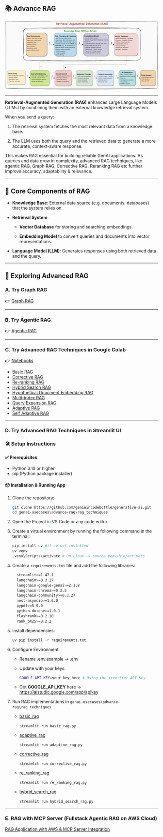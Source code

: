 ## 📚 Advance RAG

![alt text](images/rag.gif)

---
**Retrieval-Augmented Generation (RAG)** enhances Large Language Models (LLMs) by combining them with an external knowledge retrieval system.

When you send a query:

1. The retrieval system fetches the most relevant data from a knowledge base.

2. The LLM uses both the query and the retrieved data to generate a more accurate, context-aware response.

This makes RAG essential for building reliable GenAI applications. As queries and data grow in complexity, advanced RAG techniques, like agentic RAG, Graph RAG, Corrective RAG, Reranking RAG etc further improve accuracy, adaptability & relevance.

---
## 🔑 Core Components of RAG

   - **Knowledge Base**: External data source (e.g. documents, databases) that the system relies on.

   - **Retrieval System**:

      - **Vector Database** for storing and searching embeddings.

      - **Embedding Model** to convert queries and documents into vector representations.

   - **Language Model (LLM)**: Generates responses using both retrieved data and the query.

---
## 🧪 Exploring Advanced RAG

### A. Try Graph RAG

👉 [Graph RAG](graph_rag/)

---

### B. Try Agentic RAG

👉 [Agentic RAG](agentic-rag/)

---
### C. Try Advanced RAG Techniques in Google Colab

👉 [Notebooks](notebooks/)

   - [Basic RAG](notebooks/basic-rag.ipynb)
   - [Corrective RAG](notebooks/corrective-rag.ipynb)
   - [Re-ranking RAG](notebooks/re_ranking_rag.ipynb)
   - [Hybrid Search RAG](notebooks/hybrid-search-rag.ipynb)
   - [Hypothetical Doucment Embedding RAG](notebooks/hypothetical-document-embedding-rag.ipynb)
   - [Multi-index RAG](notebooks/multi-index-rag.ipynb)
   - [Query Expansion RAG](notebooks/query-expansion-rag.ipynb)
   - [Adaptive RAG](notebooks/adaptive-rag.ipynb)
   - [Self Adaptive RAG](notebooks/self-adaptive-rag.ipynb)

---
### D. Try Advanced RAG Techniques in Streamlit UI

### 🛠️ Setup Instructions

#### ✅ Prerequisites
   - Python 3.10 or higher
   - pip (Python package installer)

#### 📦 Installation & Running App
   1. Clone the repository:

      ```bash
      git clone https://github.com/genieincodebottle/generative-ai.git
      cd genai-usecases\advance-rag\rag_techniques
      ```
   2. Open the Project in VS Code or any code editor.
   3. Create a virtual environment by running the following command in the terminal:
   
      ```bash
      pip install uv #if uv not installed
      uv venv
      .venv\Scripts\activate # On Linux -> source venv/bin/activate
      ```
   4. Create a `requirements.txt` file and add the following libraries:
      
      ```bash
        streamlit>=1.47.1 
        langchain>=0.3.27 
        langchain-google-genai>=2.1.8 
        langchain-chroma>=0.2.5 
        langchain-community>=0.3.27
        nest-asyncio>=1.6.0
        pypdf>=5.9.0
        python-dotenv>=1.0.1
        flashrank>=0.2.10
        rank_bm25>=0.2.2
      ```
   5. Install dependencies:
      
      ```bash
      uv pip install -r requirements.txt
      ```
   6. Configure Environment
      * Rename .env.example → .env
      * Update with your keys:

         ```bash
         GOOGLE_API_KEY=your_key_here # Using the free-tier API Key
         ```
      * Get **GOOGLE_API_KEY** here -> https://aistudio.google.com/app/apikey

   9. Run RAG implementations in ```genai-usecases\advance-rag\rag_techniques```
   
      * [basic_rag](./rag_techniques/basic_rag.py) 

        `streamlit run basic_rag.py`
    
      * [adaptive_rag](./rag_techniques/adaptive_rag.py)
      
        `streamlit run adaptive_rag.py`

      * [corrective_rag](./rag_techniques/corrective_rag.py)
      
        `streamlit run corrective_rag.py`

      * [re_ranking_rag](./rag_techniques/re_ranking_rag.py)
      
        `streamlit run re_ranking_rag.py`

      * [hybrid_search_rag](./rag_techniques/hybrid_search_rag.py)
      
        `streamlit run hybrid_search_rag.py`

---
### E. RAG with MCP Server (Fullstack Agentic RAG on AWS Cloud)

[RAG Application with AWS & MCP Server Integration](https://github.com/genieincodebottle/rag-app-on-aws)
